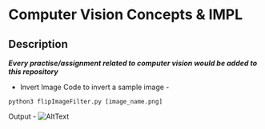 # Computer Vision Concepts & IMPL

## Description
***Every practise/assignment related to computer vision would be added to this repository***

- Invert Image
Code to invert a sample image - 
```
python3 flipImageFilter.py [image_name.png]

```
Output - 
![AltText](https://snipboard.io/9O2yAN.jpg)

